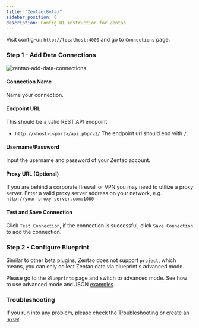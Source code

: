 ```yaml
---
title: "Zentao(Beta)"
sidebar_position: 6
description: Config UI instruction for Zentao
---
```


Visit config-ui: `http://localhost:4000` and go to `Connections` page.

### Step 1 - Add Data Connections

![zentao-add-data-connections](/img/ConfigUI/zentao-add-data-connections.png)

#### Connection Name

Name your connection.

#### Endpoint URL

This should be a valid REST API endpoint

- `http://<host>:<port>/api.php/v1/`
  The endpoint url should end with `/`.

#### Username/Password

Input the username and password of your Zentao account.

#### Proxy URL (Optional)

If you are behind a corporate firewall or VPN you may need to utilize a proxy server. Enter a valid proxy server address on your network, e.g. `http://your-proxy-server.com:1080`

#### Test and Save Connection

Click `Test Connection`, if the connection is successful, click `Save Connection` to add the connection.

### Step 2 - Configure Blueprint

Similar to other beta plugins, Zentao does not support `project`, which means, you can only collect Zentao data via blueprint's advanced mode.

Please go to the `Blueprints` page and switch to advanced mode. See how to use advanced mode and JSON [examples](AdvancedMode.md#8-zentao).

### Troubleshooting

If you run into any problem, please check the [Troubleshooting](/Troubleshooting/Configuration.md) or [create an issue](https://github.com/apache/incubator-devlake/issues)
